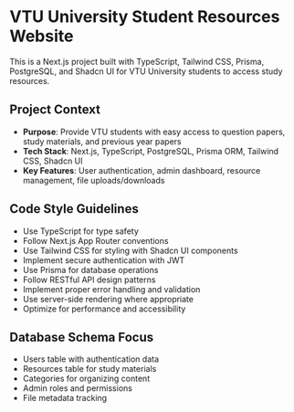 <!-- Use this file to provide workspace-specific custom instructions to Copilot. For more details, visit https://code.visualstudio.com/docs/copilot/copilot-customization#_use-a-githubcopilotinstructionsmd-file -->

# VTU University Student Resources Website

This is a Next.js project built with TypeScript, Tailwind CSS, Prisma, PostgreSQL, and Shadcn UI for VTU University students to access study resources.

## Project Context

- **Purpose**: Provide VTU students with easy access to question papers, study materials, and previous year papers
- **Tech Stack**: Next.js, TypeScript, PostgreSQL, Prisma ORM, Tailwind CSS, Shadcn UI
- **Key Features**: User authentication, admin dashboard, resource management, file uploads/downloads

## Code Style Guidelines

- Use TypeScript for type safety
- Follow Next.js App Router conventions
- Use Tailwind CSS for styling with Shadcn UI components
- Implement secure authentication with JWT
- Use Prisma for database operations
- Follow RESTful API design patterns
- Implement proper error handling and validation
- Use server-side rendering where appropriate
- Optimize for performance and accessibility

## Database Schema Focus

- Users table with authentication data
- Resources table for study materials
- Categories for organizing content
- Admin roles and permissions
- File metadata tracking
